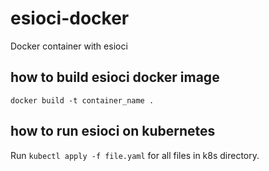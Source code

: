# esioci-docker
Docker container with esioci

## how to build esioci docker image
`docker build -t container_name .`

## how to run esioci on kubernetes
Run `kubectl apply -f file.yaml` for all files in k8s directory.
